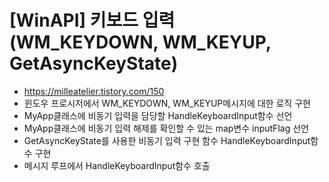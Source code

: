 # [WinAPI] 키보드 입력 (WM_KEYDOWN, WM_KEYUP, GetAsyncKeyState)
- https://milleatelier.tistory.com/150
- 윈도우 프로시저에서 WM_KEYDOWN, WM_KEYUP메시지에 대한 로직 구현
- MyApp클래스에 비동기 입력을 담당할 HandleKeyboardInput함수 선언
- MyApp클래스에 비동기 입력 해제를 확인할 수 있는 map변수 inputFlag 선언
- GetAsyncKeyState를 사용한 비동기 입력 구현 함수 HandleKeyboardInput함수 구현
- 메시지 루프에서 HandleKeyboardInput함수 호출
